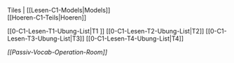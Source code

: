    Tiles | [[Lesen-C1-Models|Models]]    
   [[Hoeren-C1-Teils|Hoeren]] 


   [[0-C1-Lesen-T1-Ubung-List|T1 ]]       [[0-C1-Lesen-T2-Ubung-List|T2]]       [[0-C1-Lesen-T3-Ubung-List|T3]]       [[0-C1-Lesen-T4-Ubung-List|T4]]      


*[[Passiv-Vocab-Operation-Room]]*
